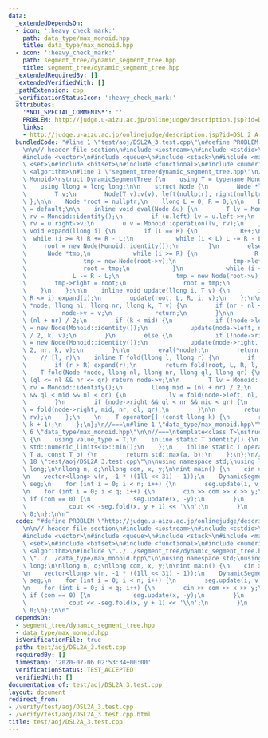 ```yaml
---
data:
  _extendedDependsOn:
  - icon: ':heavy_check_mark:'
    path: data_type/max_monoid.hpp
    title: data_type/max_monoid.hpp
  - icon: ':heavy_check_mark:'
    path: segment_tree/dynamic_segment_tree.hpp
    title: segment_tree/dynamic_segment_tree.hpp
  _extendedRequiredBy: []
  _extendedVerifiedWith: []
  _pathExtension: cpp
  _verificationStatusIcon: ':heavy_check_mark:'
  attributes:
    '*NOT_SPECIAL_COMMENTS*': ''
    PROBLEM: http://judge.u-aizu.ac.jp/onlinejudge/description.jsp?id=DSL_2_A
    links:
    - http://judge.u-aizu.ac.jp/onlinejudge/description.jsp?id=DSL_2_A
  bundledCode: "#line 1 \"test/aoj/DSL2A_3.test.cpp\"\n#define PROBLEM \"http://judge.u-aizu.ac.jp/onlinejudge/description.jsp?id=DSL_2_A\"\
    \n\n// header file section\n#include <iostream>\n#include <cstdio>\n#include <cfloat>\n\
    #include <vector>\n#include <queue>\n#include <stack>\n#include <map>\n#include\
    \ <set>\n#include <bitset>\n#include <functional>\n#include <numeric>\n#include\
    \ <algorithm>\n#line 1 \"segment_tree/dynamic_segment_tree.hpp\"\n//===\ntemplate<class\
    \ Monoid>\nstruct DynamicSegmentTree {\n    using T = typename Monoid::value_type;\n\
    \    using llong = long long;\n\n    struct Node {\n        Node *left, *right;\n\
    \        T v;\n        Node(T v):v(v), left(nullptr), right(nullptr) {};\n   \
    \ };\n\n    Node *root = nullptr;\n    llong L = 0, R = 0;\n\n    DynamicSegmentTree()\
    \ = default;\n\n    inline void eval(Node &u) {\n        T lv = Monoid::identity(),\
    \ rv = Monoid::identity();\n        if (u.left) lv = u.left->v;\n        if (u.right)\
    \ rv = u.right->v;\n        u.v = Monoid::operation(lv, rv);\n    };\n\n    inline\
    \ void expand(llong i) {\n        if (L == R) {\n            R++;\n          \
    \  while (i >= R) R += R - L;\n            while (i < L) L -= R - L;\n       \
    \     root = new Node(Monoid::identity());\n        }\n        else {\n      \
    \      Node *tmp;\n            while (i >= R) {\n                R += R - L;\n\
    \                tmp = new Node(root->v);\n                tmp->left = root;\n\
    \                root = tmp;\n            }\n            while (i < L) {\n   \
    \             L -= R - L;\n                tmp = new Node(root->v);\n        \
    \        tmp->right = root;\n                root = tmp;\n            }\n    \
    \    }\n    };\n\n    inline void update(llong i, T v) {\n        if (i < L ||\
    \ R <= i) expand(i);\n        update(root, L, R, i, v);\n    };\n\n    void update(Node\
    \ *node, llong nl, llong nr, llong k, T v) {\n        if (nr - nl <= 1) {\n  \
    \          node->v = v;\n            return;\n        }\n\n        llong mid =\
    \ (nl + nr) / 2;\n        if (k < mid) {\n            if (!node->left) node->left\
    \ = new Node(Monoid::identity());\n            update(node->left, nl, (nl + nr)\
    \ / 2, k, v);\n        }\n        else {\n            if (!node->right) node->right\
    \ = new Node(Monoid::identity());\n            update(node->right, (nl + nr) /\
    \ 2, nr, k, v);\n        }\n\n        eval(*node);\n        return;\n    }\n\n\
    \    // [l, r)\n    inline T fold(llong l, llong r) {\n        if (l < L) expand(l);\n\
    \        if (r > R) expand(r);\n        return fold(root, L, R, l, r);\n    };\n\
    \    T fold(Node *node, llong nl, llong nr, llong ql, llong qr) {\n        if\
    \ (ql <= nl && nr <= qr) return node->v;\n\n        T lv = Monoid::identity(),\
    \ rv = Monoid::identity();\n        llong mid = (nl + nr) / 2;\n        if (node->left\
    \ && ql < mid && nl < qr) {\n            lv = fold(node->left, nl, mid, ql, qr);\n\
    \        }\n        if (node->right && ql < nr && mid < qr) {\n            rv\
    \ = fold(node->right, mid, nr, ql, qr);\n        }\n\n        return Monoid::operation(lv,\
    \ rv);\n    };\n    \n    T operator[] (const llong k) {\n        return fold(k,\
    \ k + 1);\n    };\n};\n//===\n#line 1 \"data_type/max_monoid.hpp\"\n\n\n\n#line\
    \ 6 \"data_type/max_monoid.hpp\"\n\n//===\ntemplate<class T>\nstruct MinMonoid\
    \ {\n    using value_type = T;\n    inline static T identity() {\n        return\
    \ std::numeric_limits<T>::min();\n    };\n    inline static T operation(const\
    \ T a, const T b) {\n        return std::max(a, b);\n    };\n};\n//===\n\n\n#line\
    \ 18 \"test/aoj/DSL2A_3.test.cpp\"\n\nusing namespace std;\nusing llong = long\
    \ long;\n\nllong n, q;\nllong com, x, y;\n\nint main() {\n    cin >> n >> q;\n\
    \n    vector<llong> v(n, -1 * ((1ll << 31) - 1));\n    DynamicSegmentTree<MinMonoid<llong>>\
    \ seg;\n    for (int i = 0; i < n; i++) {\n        seg.update(i, v[i]);\n    }\n\
    \n    for (int i = 0; i < q; i++) {\n        cin >> com >> x >> y;\n\n       \
    \ if (com == 0) {\n            seg.update(x, -y);\n        }\n        else {\n\
    \            cout << -seg.fold(x, y + 1) << '\\n';\n        }\n    }\n\n    return\
    \ 0;\n};\n\n"
  code: "#define PROBLEM \"http://judge.u-aizu.ac.jp/onlinejudge/description.jsp?id=DSL_2_A\"\
    \n\n// header file section\n#include <iostream>\n#include <cstdio>\n#include <cfloat>\n\
    #include <vector>\n#include <queue>\n#include <stack>\n#include <map>\n#include\
    \ <set>\n#include <bitset>\n#include <functional>\n#include <numeric>\n#include\
    \ <algorithm>\n#include \"../../segment_tree/dynamic_segment_tree.hpp\"\n#include\
    \ \"../../data_type/max_monoid.hpp\"\n\nusing namespace std;\nusing llong = long\
    \ long;\n\nllong n, q;\nllong com, x, y;\n\nint main() {\n    cin >> n >> q;\n\
    \n    vector<llong> v(n, -1 * ((1ll << 31) - 1));\n    DynamicSegmentTree<MinMonoid<llong>>\
    \ seg;\n    for (int i = 0; i < n; i++) {\n        seg.update(i, v[i]);\n    }\n\
    \n    for (int i = 0; i < q; i++) {\n        cin >> com >> x >> y;\n\n       \
    \ if (com == 0) {\n            seg.update(x, -y);\n        }\n        else {\n\
    \            cout << -seg.fold(x, y + 1) << '\\n';\n        }\n    }\n\n    return\
    \ 0;\n};\n\n"
  dependsOn:
  - segment_tree/dynamic_segment_tree.hpp
  - data_type/max_monoid.hpp
  isVerificationFile: true
  path: test/aoj/DSL2A_3.test.cpp
  requiredBy: []
  timestamp: '2020-07-06 02:53:34+00:00'
  verificationStatus: TEST_ACCEPTED
  verifiedWith: []
documentation_of: test/aoj/DSL2A_3.test.cpp
layout: document
redirect_from:
- /verify/test/aoj/DSL2A_3.test.cpp
- /verify/test/aoj/DSL2A_3.test.cpp.html
title: test/aoj/DSL2A_3.test.cpp
---
```


